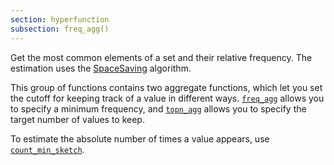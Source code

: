 ```yaml
---
section: hyperfunction
subsection: freq_agg()
---
```


Get the most common elements of a set and their relative frequency. The
estimation uses the [SpaceSaving][spacingsaving-algorithm] algorithm.

This group of functions contains two aggregate functions, which let you set the
cutoff for keeping track of a value in different ways. [`freq_agg`](#freq_agg)
allows you to specify a minimum frequency, and [`topn_agg`](#topn_agg) allows
you to specify the target number of values to keep.

To estimate the absolute number of times a value appears, use [`count_min_sketch`][count_min_sketch].

[count_min_sketch]: /api/:currentVersion:/hyperfunctions/frequency-analysis/count_min_sketch/
[spacingsaving-algorithm]: https://www.cse.ust.hk/~raywong/comp5331/References/EfficientComputationOfFrequentAndTop-kElementsInDataStreams.pdf
